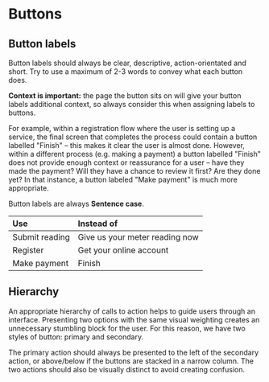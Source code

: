 # Buttons

## Button labels

Button labels should always be clear, descriptive, action-orientated and short. Try to use a maximum of 2-3 words to convey what each button does.

**Context is important:** the page the button sits on will give your button labels additional context, so always consider this when assigning labels to buttons. 

For example, within a registration flow where the user is setting up a service, the final screen that completes the process could contain a button labelled "Finish" – this makes it clear the user is almost done. However, within a different process \(e.g. making a payment\) a button labelled "Finish" does not provide enough context or reassurance for a user – have they made the payment? Will they have a chance to review it first? Are they done yet? In that instance, a button labeled "Make payment" is much more appropriate.

Button labels are always **Sentence case**.

| Use | Instead of |
| :--- | :--- |
| Submit reading | Give us your meter reading now |
| Register | Get your online account |
| Make payment | Finish |

## Hierarchy

An appropriate hierarchy of calls to action helps to guide users through an interface. Presenting two options with the same visual weighting creates an unnecessary stumbling block for the user. For this reason, we have two styles of button: primary and secondary.

The primary action should always be presented to the left of the secondary action, or above/below if the buttons are stacked in a narrow column. The two actions should also be visually distinct to avoid creating confusion.


